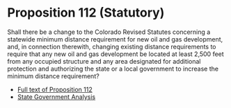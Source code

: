 # Proposition 112 (Statutory)
Shall there be a change to the Colorado Revised Statutes concerning a statewide minimum distance requirement for new oil and gas development, and, in connection therewith, changing existing distance requirements to require that any new oil and gas development be located at least 2,500 feet from any occupied structure and any area designated for additional protection and authorizing the state or a local government to increase the minimum distance requirement?
* [Full text of Proposition 112](https://www.sos.state.co.us/pubs/elections/Initiatives/titleBoard/filings/2017-2018/97Final.pdf)
* [State Government Analysis](https://leg.colorado.gov/ballots/increased-setback-requirement-oil-and-natural-gas-development)
